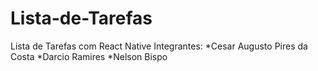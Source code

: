 # Lista-de-Tarefas
Lista de Tarefas com React Native
Integrantes:
*Cesar Augusto Pires da Costa
*Darcio Ramires
*Nelson Bispo
